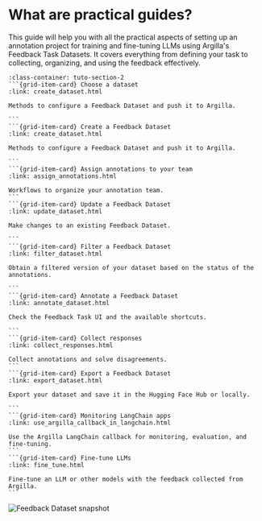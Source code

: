 # What are practical guides?

This guide will help you with all the practical aspects of setting up an annotation project for training and fine-tuning LLMs using Argilla's Feedback Task Datasets. It covers everything from defining your task to collecting, organizing, and using the feedback effectively.

````{grid}  1 1 3 3
:class-container: tuto-section-2
```{grid-item-card} Choose a dataset
:link: create_dataset.html

Methods to configure a Feedback Dataset and push it to Argilla.

```
```{grid-item-card} Create a Feedback Dataset
:link: create_dataset.html

Methods to configure a Feedback Dataset and push it to Argilla.

```
```{grid-item-card} Assign annotations to your team
:link: assign_annotations.html

Workflows to organize your annotation team.
```
```{grid-item-card} Update a Feedback Dataset
:link: update_dataset.html

Make changes to an existing Feedback Dataset.

```
```{grid-item-card} Filter a Feedback Dataset
:link: filter_dataset.html

Obtain a filtered version of your dataset based on the status of the annotations.

```
```{grid-item-card} Annotate a Feedback Dataset
:link: annotate_dataset.html

Check the Feedback Task UI and the available shortcuts.

```
```{grid-item-card} Collect responses
:link: collect_responses.html

Collect annotations and solve disagreements.
```
```{grid-item-card} Export a Feedback Dataset
:link: export_dataset.html

Export your dataset and save it in the Hugging Face Hub or locally.

```
```{grid-item-card} Monitoring LangChain apps
:link: use_argilla_callback_in_langchain.html

Use the Argilla LangChain callback for monitoring, evaluation, and fine-tuning.
```
```{grid-item-card} Fine-tune LLMs
:link: fine_tune.html

Fine-tune an LLM or other models with the feedback collected from Argilla.
```

````

![Feedback Dataset snapshot](../../../_static/images/llms/snapshot-feedback-demo.png)
